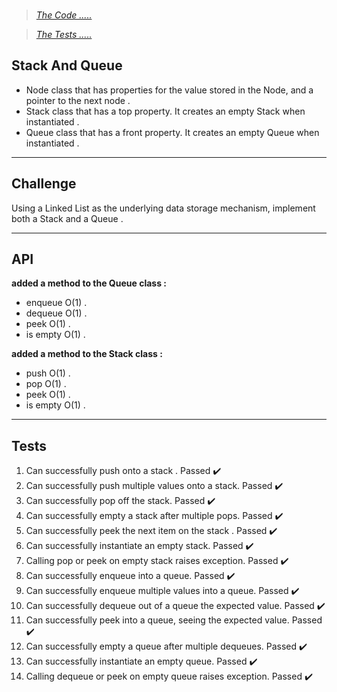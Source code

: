 <br>

> *[The Code .....](/python/code_challenges/stack_queue/stack_queue/stackQueue.py)*

> *[The Tests .....](/python/code_challenges/stack_queue/tests/test_stackQueue.py)*

## Stack And Queue
- Node class that has properties for the value stored in the Node, and a pointer to the next node .
- Stack class that has a top property. It creates an empty Stack when instantiated .
- Queue class that has a front property. It creates an empty Queue when instantiated .

---
## Challenge
Using a Linked List as the underlying data storage mechanism, implement both a Stack and a Queue .

---
## API
**added a method to the Queue class :**
- enqueue O(1) .
- dequeue O(1) .
- peek O(1) .
- is empty O(1) .


**added a method to the Stack class :**
- push O(1) .
- pop O(1) .
- peek O(1) .
- is empty O(1) .

---

## Tests
1. Can successfully push onto a stack . Passed ✔️
2. Can successfully push multiple values onto a stack. Passed ✔️
3. Can successfully pop off the stack. Passed ✔️
4. Can successfully empty a stack after multiple pops. Passed ✔️
5. Can successfully peek the next item on the stack . Passed ✔️
6. Can successfully instantiate an empty stack. Passed ✔️
7. Calling pop or peek on empty stack raises exception. Passed ✔️
8. Can successfully enqueue into a queue. Passed ✔️
9. Can successfully enqueue multiple values into a queue. Passed ✔️
10. Can successfully dequeue out of a queue the expected value. Passed ✔️
11. Can successfully peek into a queue, seeing the expected value. Passed ✔️
12. Can successfully empty a queue after multiple dequeues. Passed ✔️
13. Can successfully instantiate an empty queue. Passed ✔️
14. Calling dequeue or peek on empty queue raises exception. Passed ✔️
